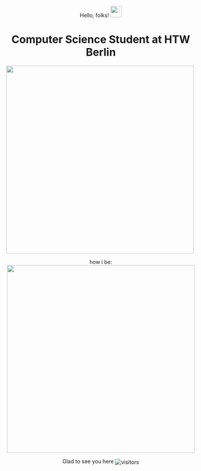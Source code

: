 <p align="center"> Hello, folks! <img src="https://raw.githubusercontent.com/MartinHeinz/MartinHeinz/master/wave.gif" width="30px">
</p>

<h1 align="center">Computer Science Student at HTW Berlin</h1>

<img align="center" width="500px" src="https://user-images.githubusercontent.com/76268251/125659928-0d98b548-4dad-46c0-9208-ca5bf48db4c0.png" />
  </p>

<p align="center">
  how i be:<br>
  
<img align="center" width="500px" src="https://user-images.githubusercontent.com/76268251/117589418-a4b47f00-b129-11eb-901d-3356d42cb8d2.png" />
  </p>

<p align="center">
   Glad to see you here
   <img align="center" alt="visitors" src="https://gpvc.arturio.dev/naaaggi" />
</p>




<!-- - 🔭 I’m currently working on ...
- 🌱 I’m currently learning ...
- 👯 I’m looking to collaborate on ...
- 🤔 I’m looking for help with ...
- 💬 Ask me about ...
- 📫 How to reach me: ...
- 😄 Pronouns: ...
- ⚡ Fun fact: ...
-->
